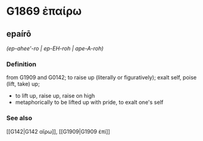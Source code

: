 # G1869 ἐπαίρω

## epaírō

_(ep-ahee'-ro | ep-EH-roh | ape-A-roh)_

### Definition

from G1909 and G0142; to raise up (literally or figuratively); exalt self, poise (lift, take) up; 

- to lift up, raise up, raise on high
- metaphorically to be lifted up with pride, to exalt one's self

### See also

[[G142|G142 αἴρω]], [[G1909|G1909 ἐπί]]
